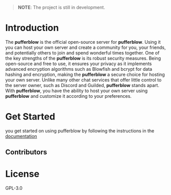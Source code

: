 > **NOTE**: The project is still in development.


# Introduction

The **pufferblow** is the official open-source server for **pufferblow**. Using it you can host your own server and create a community for you, your friends, and potentially others to join and spend wonderful times together. One of the key strengths of the **pufferblow** is its robust security measures. Being open-source and free to use, it ensures your privacy as it implements advanced encryption algorithms such as Blowfish and bcrypt for data hashing and encryption, making the **pufferblow** a secure choice for hosting your own server.
Unlike many other chat services that offer little control to the server owner, such as Discord and Guilded, **pufferblow** stands apart. With **pufferblow**, you have the ability to host your own server using **pufferblow** and customize it according to your preferences.

# Get Started

you get started on using pufferblow by following the instructions in the [documentation](https://pufferblow.github.io/pufferblow/)

## Contributors

<!-- ALL-CONTRIBUTORS-LIST:START - Do not remove or modify this section -->
<!-- prettier-ignore-start -->
<!-- markdownlint-disable -->

<!-- markdownlint-restore -->
<!-- prettier-ignore-end -->

<!-- ALL-CONTRIBUTORS-LIST:END -->

# License

GPL-3.0
